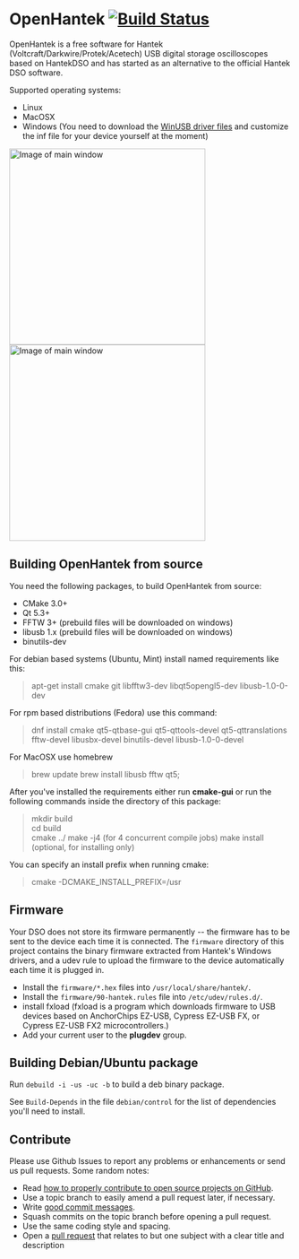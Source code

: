 # OpenHantek [![Build Status](https://travis-ci.org/OpenHantek/openhantek.svg)](https://travis-ci.org/OpenHantek/openhantek)
OpenHantek is a free software for Hantek (Voltcraft/Darkwire/Protek/Acetech) USB digital storage oscilloscopes based on HantekDSO and has started as an alternative to the official Hantek DSO software.

Supported operating systems:
* Linux
* MacOSX
* Windows (You need to download the [WinUSB driver files](http://libusb-winusb-wip.googlecode.com/files/winusb%20driver.zip) and customize the inf file for your device yourself at the moment)

<img alt="Image of main window" width="350" src="doc/screenshot_mainwindow.png">
<img alt="Image of main window" width="350" src="doc/screenshot_mainwindow_win.png">

## Building OpenHantek from source
You need the following packages, to build OpenHantek from source:
* CMake 3.0+
* Qt 5.3+
* FFTW 3+ (prebuild files will be downloaded on windows)
* libusb 1.x (prebuild files will be downloaded on windows)
* binutils-dev

For debian based systems (Ubuntu, Mint) install named requirements like this:
> apt-get install cmake git libfftw3-dev libqt5opengl5-dev libusb-1.0-0-dev

For rpm based distributions (Fedora) use this command:
> dnf install cmake qt5-qtbase-gui qt5-qttools-devel qt5-qttranslations fftw-devel libusbx-devel binutils-devel libusb-1.0-0-devel

For MacOSX use homebrew
> brew update
> brew install libusb fftw qt5;

After you've installed the requirements either run **cmake-gui** or run the following commands inside the directory of this package:
> mkdir build <br>
> cd build <br>
> cmake ../
> make -j4 (for 4 concurrent compile jobs)
> make install (optional, for installing only)

You can specify an install prefix when running cmake:
> cmake -DCMAKE_INSTALL_PREFIX=/usr

## Firmware
Your DSO does not store its firmware permanently -- the firmware has to be sent to the device each time it is connected. The `firmware` directory of this project contains the binary firmware extracted from Hantek's Windows drivers, and a udev rule to upload the firmware to the device automatically each time it is plugged in.

* Install the `firmware/*.hex` files into `/usr/local/share/hantek/`.
* Install the `firmware/90-hantek.rules` file into `/etc/udev/rules.d/`.
* install fxload (fxload is a program which downloads firmware to USB  devices  based  on
       AnchorChips  EZ-USB, Cypress EZ-USB FX, or Cypress EZ-USB FX2 microcontrollers.)
* Add your current user to the **plugdev** group.

## Building Debian/Ubuntu package

Run `debuild -i -us -uc -b` to build a deb binary package.

See `Build-Depends` in the file `debian/control` for the list of dependencies
you'll need to install.

## Contribute
Please use Github Issues to report any problems or enhancements or send us pull requests. Some random notes:
   - Read [how to properly contribute to open source projects on GitHub][10].
   - Use a topic branch to easily amend a pull request later, if necessary.
   - Write [good commit messages][11].
   - Squash commits on the topic branch before opening a pull request.
   - Use the same coding style and spacing.
   - Open a [pull request][12] that relates to but one subject with a clear title and description
     
[10]: http://gun.io/blog/how-to-github-fork-branch-and-pull-request
[11]: http://tbaggery.com/2008/04/19/a-note-about-git-commit-messages.html
[12]: https://help.github.com/articles/using-pull-requests
